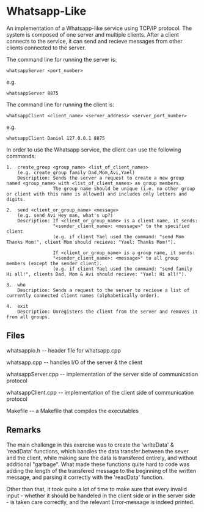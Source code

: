 # Whatsapp-Like
An implementation of a Whatsapp-like service using TCP/IP protocol.
The system is composed of one server and multiple clients.
After a client connects to the service, it can send and recieve messages from other clients connected to the server.


The command line for running the server is:

```
whatsappServer <port_number>
```
e.g.
```
whatsappServer 8875
```


The command line for running the client is:
```
whatsappClient <client_name> <server_address> <server_port_number> 
```
e.g.
```
whatsappClient Daniel 127.0.0.1 8875
```
                                                
In order to use the Whatsapp service, the client can use the following commands:

    1.  create_group <group_name> <list_of_client_names>
        (e.g. create_group family Dad,Mom,Avi,Yael)
        Description: Sends the server a request to create a new group named <group_name> with <list_of_client_names> as group members.
                     The group name should be unique (i.e. no other group or client with this name is allowed) and includes only letters and digits.
                     
    2.  send <client_or_group_name> <message>
        (e.g. send Avi Hey man, what's up?)
        Description: If <client_or_group_name> is a client name, it sends:
                     "<sender_client_name>: <message>" to the specified client
                     (e.g. if client Yael used the command: "send Mom Thanks Mom!", client Mom should recieve: "Yael: Thanks Mom!").
                     
                     If <client_or_group_name> is a group name, it sends:
                     "<sender_client_name>: <message>" to all group members (except the sender client).
                     (e.g. if client Yael used the command: "send family Hi all!", clients Dad, Mom & Avi should recieve: "Yael: Hi all!").

    3.  who
        Description: Sends a request to the server to recieve a list of currently connected client names (alphabetically order).

    4.  exit
        Description: Unregisters the client from the server and removes it from all groups.


## Files
whatsappio.h -- header file for whatsapp.cpp

whatsapp.cpp -- handles I/O of the server & the client

whatsappServer.cpp -- implementation of the server side of communication protocol

whatsappClient.cpp -- implementation of the client side of communication protocol

Makefile -- a Makefile that compiles the executables

## Remarks
The main challenge in this exercise was to create the 'writeData' & 'readData' functions,
which handles the data transfer between the sever and the client, while making sure the
data is transfered entirely, and without additional "garbage".
What made these functions quite hard to code was adding the length of the transfered message
to the beginning of the written message, and parsing it correctly with the 'readData' function.

Other than that, it took quite a lot of time to make sure that every invalid input - whether it
should be handeled in the client side or in the server side - is taken care correctly, and the
relevant Error-message is indeed printed.
